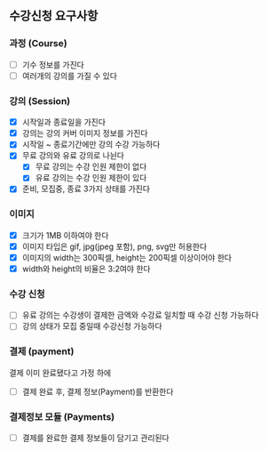 ## 수강신청 요구사항

### 과정 (Course)
- [ ] 기수 정보를 가진다
- [ ] 여러개의 강의를 가질 수 있다

### 강의 (Session)
- [x] 시작일과 종료일을 가진다
- [x] 강의는 강의 커버 이미지 정보를 가진다
- [x] 시작일 ~ 종료기간에만 강의 수강 가능하다
- [x] 무료 강의와 유료 강의로 나뉜다
  - [x] 무료 강의는 수강 인원 제한이 없다
  - [x] 유료 강의는 수강 인원 제한이 있다
- [x] 준비, 모집중, 종료 3가지 상태를 가진다

### 이미지
- [x] 크기가 1MB 이하여야 한다
- [x] 이미지 타입은 gif, jpg(jpeg 포함), png, svg만 허용한다
- [x] 이미지의 width는 300픽셀, height는 200픽셀 이상이어야 한다
- [x] width와 height의 비율은 3:2여야 한다

### 수강 신청
- [ ] 유료 강의는 수강생이 결제한 금액와 수강료 일치할 때 수강 신청 가능하다
- [ ] 강의 상태가 모집 중일때 수강신청 가능하다

### 결제 (payment)
결제 이미 완료됐다고 가정 하에
- [ ] 결제 완료 후, 결제 정보(Payment)를 반환한다

### 결제정보 모듈 (Payments)
- [ ] 결제를 완료한 결제 정보들이 담기고 관리된다